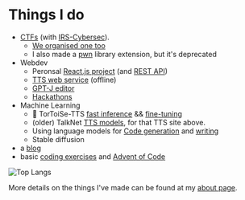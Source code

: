 # Things I do

* [CTFs](https://github.com/IRS-Cybersec/ctfdump) (with [IRS-Cybersec](https://irscybersec.tk/)). 
  * [We organised one too](https://github.com/IRS-Cybersec/Sieberrsec-CTF-3.0)
  * I also made a [pwn](https://github.com/152334H/pwnscripts) library extension, but it's deprecated
* Webdev
  * Peronsal [React.js project](https://github.com/152334H/react-viewer-viewer) (and [REST API](https://github.com/152334H/react-viewer-viewer-api))
  * [TTS web service](https://github.com/152334H/CTN-webapp) (offline)
  * [GPT-J editor](https://github.com/152334H/gpt-j-editor)
  * [Hackathons](https://github.com/152334H/fithack-backend)
* Machine Learning
  * :turtle: TorToiSe-TTS [fast inference](https://github.com/152334H/tortoise-tts-fast) && [fine-tuning](https://github.com/152334H/DL-Art-School) 
  * (older) TalkNet [TTS models](https://152334h.github.io/disco-narrator/), for that TTS site above.
  * Using language models for [Code generation](https://github.com/152334H/Copilot-at-home) and [writing](https://github.com/152334H/gpt-j-editor)
  * Stable diffusion
* a [blog](https://152334h.github.io)
* basic [coding exercises](https://github.com/152334H/exercises) and [Advent of Code](https://github.com/152334H/aoc)

![Top Langs](https://github-readme-stats.vercel.app/api/top-langs/?username=152334h&layout=compact)

More details on the things I've made can be found at my [about page](https://152334h.github.io).
